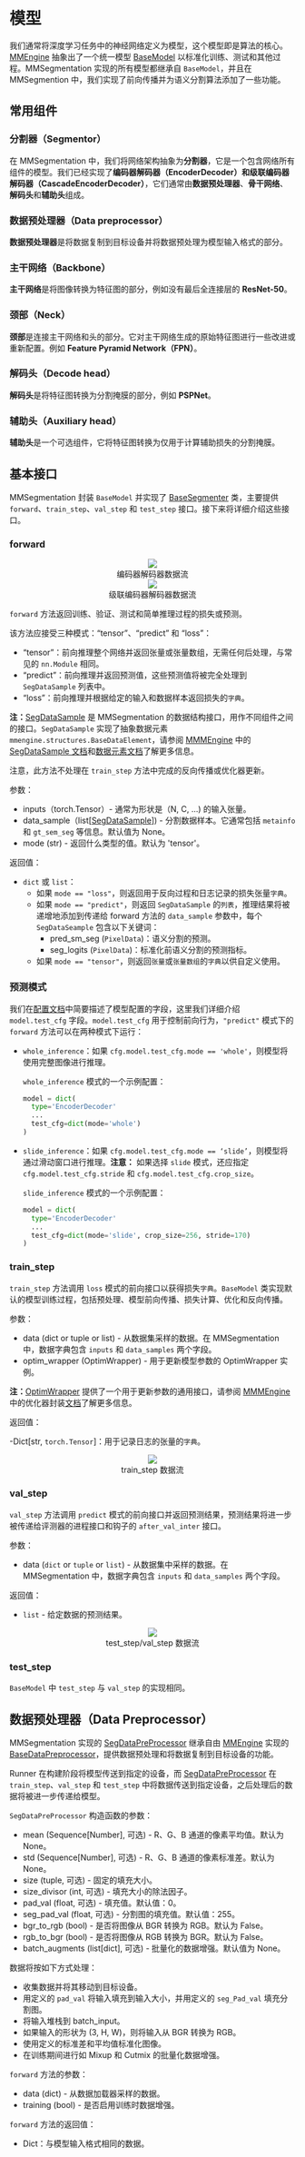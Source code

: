 # 模型

我们通常将深度学习任务中的神经网络定义为模型，这个模型即是算法的核心。[MMEngine](https://github.com/open-mmlab/mmengine) 抽象出了一个统一模型 [BaseModel](https://github.com/open-mmlab/mmengine/blob/main/mmengine/model/base_model/base_model.py#L16) 以标准化训练、测试和其他过程。MMSegmentation 实现的所有模型都继承自 `BaseModel`，并且在 MMSegmention 中，我们实现了前向传播并为语义分割算法添加了一些功能。

## 常用组件

### 分割器（Segmentor）

在 MMSegmentation 中，我们将网络架构抽象为**分割器**，它是一个包含网络所有组件的模型。我们已经实现了**编码器解码器（EncoderDecoder）**和**级联编码器解码器（CascadeEncoderDecoder）**，它们通常由**数据预处理器**、**骨干网络**、**解码头**和**辅助头**组成。

### 数据预处理器（Data preprocessor）

**数据预处理器**是将数据复制到目标设备并将数据预处理为模型输入格式的部分。

### 主干网络（Backbone）

**主干网络**是将图像转换为特征图的部分，例如没有最后全连接层的 **ResNet-50**。

### 颈部（Neck）

**颈部**是连接主干网络和头的部分。它对主干网络生成的原始特征图进行一些改进或重新配置。例如 **Feature Pyramid Network（FPN）**。

### 解码头（Decode head）

**解码头**是将特征图转换为分割掩膜的部分，例如 **PSPNet**。

### 辅助头（Auxiliary head）

**辅助头**是一个可选组件，它将特征图转换为仅用于计算辅助损失的分割掩膜。

## 基本接口

MMSegmentation 封装 `BaseModel` 并实现了 [BaseSegmenter](https://github.com/open-mmlab/mmsegmentation/blob/1.x/mmseg/models/segmentors/base.py#L15) 类，主要提供 `forward`、`train_step`、`val_step` 和 `test_step` 接口。接下来将详细介绍这些接口。

### forward

<center>
  <img src='../../../resources/encoder_decoder_dataflow.png' />
  <center>编码器解码器数据流</center>
</center>

<center>
  <center><img src='../../../resources/cascade_encoder_decoder_dataflow.png' /></center>
  <center>级联编码器解码器数据流</center>
</center>

`forward` 方法返回训练、验证、测试和简单推理过程的损失或预测。

该方法应接受三种模式：“tensor”、“predict” 和 “loss”：

- “tensor”：前向推理整个网络并返回张量或张量数组，无需任何后处理，与常见的 `nn.Module` 相同。
- “predict”：前向推理并返回预测值，这些预测值将被完全处理到 `SegDataSample` 列表中。
- “loss”：前向推理并根据给定的输入和数据样本返回损失的`字典`。

**注：**[SegDataSample](https://github.com/open-mmlab/mmsegmentation/blob/1.x/mmseg/structures/seg_data_sample.py) 是 MMSegmentation 的数据结构接口，用作不同组件之间的接口。`SegDataSample` 实现了抽象数据元素 `mmengine.structures.BaseDataElement`，请参阅 [MMMEngine](https://github.com/open-mmlab/mmengine) 中的 [SegDataSample 文档](https://mmsegmentation.readthedocs.io/zh_CN/1.x/advanced_guides/structures.html)和[数据元素文档](https://mmengine.readthedocs.io/zh_CN/latest/advanced_tutorials/data_element.html)了解更多信息。

注意，此方法不处理在 `train_step` 方法中完成的反向传播或优化器更新。

参数：

- inputs（torch.Tensor）- 通常为形状是（N, C, ...) 的输入张量。
- data_sample（list\[[SegDataSample](https://github.com/open-mmlab/mmsegmentation/blob/1.x/mmseg/structures/seg_data_sample.py)\]) - 分割数据样本。它通常包括 `metainfo` 和 `gt_sem_seg` 等信息。默认值为 None。
- mode (str) - 返回什么类型的值。默认为 'tensor'。

返回值：

- `dict` 或 `list`：
  - 如果 `mode == "loss"`，则返回用于反向过程和日志记录的损失张量`字典`。
  - 如果 `mode == "predict"`，则返回 `SegDataSample` 的`列表`，推理结果将被递增地添加到传递给 forward 方法的 `data_sample` 参数中，每个 `SegDataSeample` 包含以下关键词：
    - pred_sm_seg (`PixelData`)：语义分割的预测。
    - seg_logits (`PixelData`)：标准化前语义分割的预测指标。
  - 如果 `mode == "tensor"`，则返回`张量`或`张量数组`的`字典`以供自定义使用。

### 预测模式

我们在[配置文档](../user_guides/1_config.md)中简要描述了模型配置的字段，这里我们详细介绍 `model.test_cfg` 字段。`model.test_cfg` 用于控制前向行为，`"predict"` 模式下的 `forward` 方法可以在两种模式下运行：

- `whole_inference`：如果 `cfg.model.test_cfg.mode == 'whole'`，则模型将使用完整图像进行推理。

  `whole_inference` 模式的一个示例配置：

  ```python
  model = dict(
    type='EncoderDecoder'
    ...
    test_cfg=dict(mode='whole')
  )
  ```

- `slide_inference`：如果 `cfg.model.test_cfg.mode == ‘slide’`，则模型将通过滑动窗口进行推理。**注意：** 如果选择 `slide` 模式，还应指定 `cfg.model.test_cfg.stride` 和 `cfg.model.test_cfg.crop_size`。

  `slide_inference` 模式的一个示例配置：

  ```python
  model = dict(
    type='EncoderDecoder'
    ...
    test_cfg=dict(mode='slide', crop_size=256, stride=170)
  )
  ```

### train_step

`train_step` 方法调用 `loss` 模式的前向接口以获得损失`字典`。`BaseModel` 类实现默认的模型训练过程，包括预处理、模型前向传播、损失计算、优化和反向传播。

参数：

- data (dict or tuple or list) - 从数据集采样的数据。在 MMSegmentation 中，数据字典包含 `inputs` 和 `data_samples` 两个字段。
- optim_wrapper (OptimWrapper) - 用于更新模型参数的 OptimWrapper 实例。

**注：**[OptimWrapper](https://github.com/open-mmlab/mmengine/blob/main/mmengine/optim/optimizer/optimizer_wrapper.py#L17) 提供了一个用于更新参数的通用接口，请参阅 [MMMEngine](https://github.com/open-mmlab/mmengine) 中的优化器封装[文档](https://mmengine.readthedocs.io/zh_CN/latest/tutorials/optim_wrapper.html)了解更多信息。

返回值：

-Dict\[str, `torch.Tensor`\]：用于记录日志的张量的`字典`。

<center>
  <img src='../../../resources/train_step.png' />
  <center>train_step 数据流</center>
</center>

### val_step

`val_step` 方法调用 `predict` 模式的前向接口并返回预测结果，预测结果将进一步被传递给评测器的进程接口和钩子的 `after_val_inter` 接口。

参数：

- data (`dict` or `tuple` or `list`) - 从数据集中采样的数据。在 MMSegmentation 中，数据字典包含 `inputs` 和 `data_samples` 两个字段。

返回值：

- `list` - 给定数据的预测结果。

<center>
  <img src='../../../resources/test_step.png' />
  <center>test_step/val_step 数据流</center>
</center>

### test_step

`BaseModel` 中 `test_step` 与 `val_step` 的实现相同。

## 数据预处理器（Data Preprocessor）

MMSegmentation 实现的 [SegDataPreProcessor](https://github.com/open-mmlab/mmsegmentation/blob/1.x/mmseg/models/data_preprocessor.py#L13) 继承自由 [MMEngine](https://github.com/open-mmlab/mmengine) 实现的 [BaseDataPreprocessor](https://github.com/open-mmlab/mmengine/blob/main/mmengine/model/base_model/data_preprocessor.py#L18)，提供数据预处理和将数据复制到目标设备的功能。

Runner 在构建阶段将模型传送到指定的设备，而 [SegDataPreProcessor](https://github.com/open-mmlab/mmsegmentation/blob/1.x/mmseg/models/data_preprocessor.py#L13) 在 `train_step`、`val_step` 和 `test_step` 中将数据传送到指定设备，之后处理后的数据将被进一步传递给模型。

`SegDataPreProcessor` 构造函数的参数：

- mean (Sequence\[Number\], 可选) - R、G、B 通道的像素平均值。默认为 None。
- std (Sequence\[Number\], 可选) - R、G、B 通道的像素标准差。默认为 None。
- size (tuple, 可选) - 固定的填充大小。
- size_divisor (int, 可选) - 填充大小的除法因子。
- pad_val (float, 可选) - 填充值。默认值：0。
- seg_pad_val (float, 可选) - 分割图的填充值。默认值：255。
- bgr_to_rgb (bool) - 是否将图像从 BGR 转换为 RGB。默认为 False。
- rgb_to_bgr (bool) - 是否将图像从 RGB 转换为 BGR。默认为 False。
- batch_augments (list\[dict\], 可选) - 批量化的数据增强。默认值为 None。

数据将按如下方式处理：

- 收集数据并将其移动到目标设备。
- 用定义的 `pad_val` 将输入填充到输入大小，并用定义的 `seg_Pad_val` 填充分割图。
- 将输入堆栈到 batch_input。
- 如果输入的形状为 (3, H, W)，则将输入从 BGR 转换为 RGB。
- 使用定义的标准差和平均值标准化图像。
- 在训练期间进行如 Mixup 和 Cutmix 的批量化数据增强。

`forward` 方法的参数：

- data (dict) - 从数据加载器采样的数据。
- training (bool) - 是否启用训练时数据增强。

`forward` 方法的返回值：

- Dict：与模型输入格式相同的数据。
